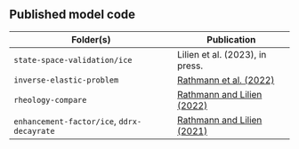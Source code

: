 ## Published model code

| Folder(s) | Publication |
| --- | --- |
| `state-space-validation/ice`| Lilien et al. (2023), in press. |
| `inverse-elastic-problem` | [Rathmann et al. (2022)](https://doi.org/10.1098/rspa.2022.0574) |
| `rheology-compare` | [Rathmann and Lilien (2022)](https://doi.org/10.1017/jog.2022.33) |
| `enhancement-factor/ice`, `ddrx-decayrate` | [Rathmann and Lilien (2021)](https://doi.org/10.1017/jog.2021.88) |

